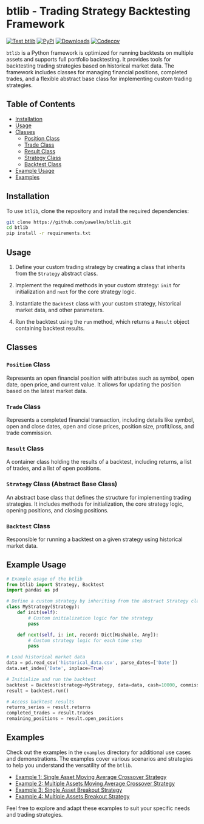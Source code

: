 # btlib -   Trading Strategy Backtesting Framework

[![Test btlib](https://github.com/pawelkn/btlib/actions/workflows/test-btlib.yml/badge.svg)](https://github.com/pawelkn/btlib/actions/workflows/test-btlib.yml) [![PyPi](https://img.shields.io/pypi/v/btlib.svg)](https://pypi.python.org/pypi/btlib/) [![Downloads](https://img.shields.io/pypi/dm/btlib)](https://pypi.python.org/pypi/btlib/) [![Codecov](https://codecov.io/gh/pawelkn/btlib/branch/master/graph/badge.svg)](https://codecov.io/gh/pawelkn/btlib/)

`btlib` is a Python framework is optimized for running backtests on multiple assets and supports full portfolio backtesting. It provides tools for backtesting trading strategies based on historical market data. The framework includes classes for managing financial positions, completed trades, and a flexible abstract base class for implementing custom trading strategies.

## Table of Contents

- [Installation](#installation)
- [Usage](#usage)
- [Classes](#classes)
  - [Position Class](#position-class)
  - [Trade Class](#trade-class)
  - [Result Class](#result-class)
  - [Strategy Class](#strategy-class-abstract-base-class)
  - [Backtest Class](#backtest-class)
- [Example Usage](#example-usage)
- [Examples](#examples)

## Installation

To use `btlib`, clone the repository and install the required dependencies:

```bash
git clone https://github.com/pawelkn/btlib.git
cd btlib
pip install -r requirements.txt
```

## Usage

1. Define your custom trading strategy by creating a class that inherits from the `Strategy` abstract class.

2. Implement the required methods in your custom strategy: `init` for initialization and `next` for the core strategy logic.

3. Instantiate the `Backtest` class with your custom strategy, historical market data, and other parameters.

4. Run the backtest using the `run` method, which returns a `Result` object containing backtest results.

## Classes

### `Position` Class

Represents an open financial position with attributes such as symbol, open date, open price, and current value. It allows for updating the position based on the latest market data.

### `Trade` Class

Represents a completed financial transaction, including details like symbol, open and close dates, open and close prices, position size, profit/loss, and trade commission.

### `Result` Class

A container class holding the results of a backtest, including returns, a list of trades, and a list of open positions.

### `Strategy` Class (Abstract Base Class)

An abstract base class that defines the structure for implementing trading strategies. It includes methods for initialization, the core strategy logic, opening positions, and closing positions.

### `Backtest` Class

Responsible for running a backtest on a given strategy using historical market data.

## Example Usage

```python
# Example usage of the btlib
from btlib import Strategy, Backtest
import pandas as pd

# Define a custom strategy by inheriting from the abstract Strategy class
class MyStrategy(Strategy):
    def init(self):
        # Custom initialization logic for the strategy
        pass

    def next(self, i: int, record: Dict[Hashable, Any]):
        # Custom strategy logic for each time step
        pass

# Load historical market data
data = pd.read_csv('historical_data.csv', parse_dates=['Date'])
data.set_index('Date', inplace=True)

# Initialize and run the backtest
backtest = Backtest(strategy=MyStrategy, data=data, cash=10000, commission=0.01)
result = backtest.run()

# Access backtest results
returns_series = result.returns
completed_trades = result.trades
remaining_positions = result.open_positions
```

## Examples

Check out the examples in the `examples` directory for additional use cases and demonstrations. The examples cover various scenarios and strategies to help you understand the versatility of the `btlib`.

- [Example 1: Single Asset Moving Average Crossover Strategy](examples/single-asset-ma-crossover.ipynb)
- [Example 2: Multiple Assets Moving Average Crossover Strategy](examples/multiple-assets-ma-crossover.ipynb)
- [Example 3: Single Asset Breakout Strategy](examples/single-asset-brakeout.ipynb)
- [Example 4: Multiple Assets Breakout Strategy](examples/multiple-assets-brakeout.ipynb)

Feel free to explore and adapt these examples to suit your specific needs and trading strategies.
